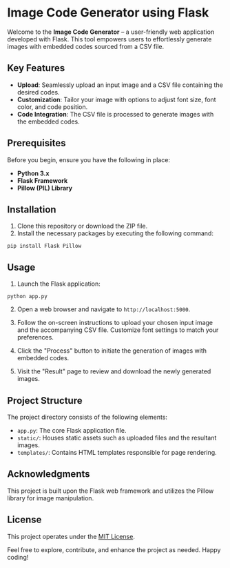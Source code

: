 # Image Code Generator using Flask

Welcome to the **Image Code Generator** – a user-friendly web application developed with Flask. This tool empowers users to effortlessly generate images with embedded codes sourced from a CSV file.

## Key Features

- **Upload**: Seamlessly upload an input image and a CSV file containing the desired codes.
- **Customization**: Tailor your image with options to adjust font size, font color, and code position.
- **Code Integration**: The CSV file is processed to generate images with the embedded codes.

## Prerequisites

Before you begin, ensure you have the following in place:

- **Python 3.x**
- **Flask Framework**
- **Pillow (PIL) Library**

## Installation

1. Clone this repository or download the ZIP file.
2. Install the necessary packages by executing the following command:
```
pip install Flask Pillow
```

## Usage

1. Launch the Flask application:
```
python app.py
```

2. Open a web browser and navigate to `http://localhost:5000`.

3. Follow the on-screen instructions to upload your chosen input image and the accompanying CSV file. Customize font settings to match your preferences.

4. Click the "Process" button to initiate the generation of images with embedded codes.

5. Visit the "Result" page to review and download the newly generated images.

## Project Structure

The project directory consists of the following elements:

- `app.py`: The core Flask application file.
- `static/`: Houses static assets such as uploaded files and the resultant images.
- `templates/`: Contains HTML templates responsible for page rendering.

## Acknowledgments

This project is built upon the Flask web framework and utilizes the Pillow library for image manipulation.

## License

This project operates under the [MIT License](LICENSE).

Feel free to explore, contribute, and enhance the project as needed. Happy coding!
